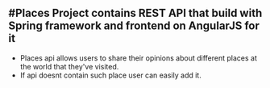 #Places
Project contains REST API that build with Spring framework and frontend on AngularJS for it
-   
- Places api allows users to share their opinions about different places at the world that they've visited. 
- If api doesnt contain such place user can easily add it. 